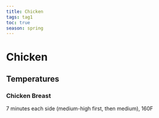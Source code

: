 ```yaml
---
title: Chicken
tags: tag1
toc: true
season: spring
---
```


# Chicken
## Temperatures
### Chicken Breast
7 minutes each side (medium-high first, then medium), 160F